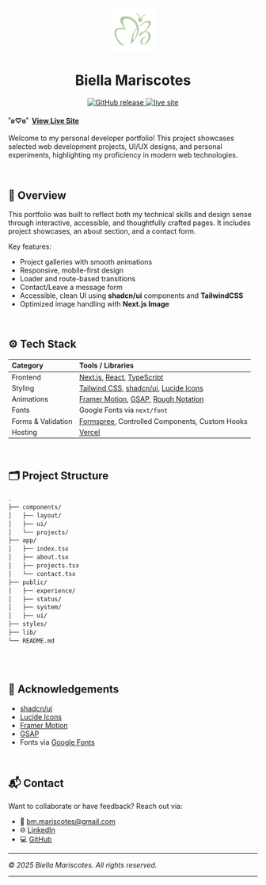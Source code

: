 <div align="center">
  <img src="public/brand/logo.png" alt="Logo" width="90" />
</div>
<div align="center">
<h1> Biella Mariscotes
</h1>

  <a href="https://github.com/bmariscotes-strat/bmariscotes-mini-project-1/releases">
    <img src="https://img.shields.io/github/v/release/bmariscotes-strat/bmariscotes-mini-project-1" alt="GitHub release" />
  <a href="https://biella-dev.vercel.app">
    <img src="https://img.shields.io/badge/Live%20Site-online-brightgreen" alt="live site" />
  </a>
</div>

#### ˚ʚ♡ɞ˚ ‎ [View Live Site](https://biella-dev.vercel.app)

Welcome to my personal developer portfolio! This project showcases selected web development projects, UI/UX designs, and personal experiments, highlighting my proficiency in modern web technologies.

<br>

## 📸 Overview

This portfolio was built to reflect both my technical skills and design sense through interactive, accessible, and thoughtfully crafted pages. It includes project showcases, an about section, and a contact form.

Key features:

- Project galleries with smooth animations
- Responsive, mobile-first design
- Loader and route-based transitions
- Contact/Leave a message form
- Accessible, clean UI using **shadcn/ui** components and **TailwindCSS**
- Optimized image handling with **Next.js Image**

<br>

## ⚙️ Tech Stack

| Category           | Tools / Libraries                                                                                                                  |
| :----------------- | :--------------------------------------------------------------------------------------------------------------------------------- |
| Frontend           | [Next.js](https://nextjs.org/), [React](https://reactjs.org/), [TypeScript](https://www.typescriptlang.org/)                       |
| Styling            | [Tailwind CSS](https://tailwindcss.com/), [shadcn/ui](https://ui.shadcn.dev/), [Lucide Icons](https://lucide.dev/)                 |
| Animations         | [Framer Motion](https://www.framer.com/motion/), [GSAP](https://greensock.com/gsap/), [Rough Notation](https://roughnotation.com/) |
| Fonts              | Google Fonts via `next/font`                                                                                                       |
| Forms & Validation | [Formspree](https://formspree.io/), Controlled Components, Custom Hooks                                                            |
| Hosting            | [Vercel](https://vercel.com/)                                                                                                      |

<br>

## 🗂️ Project Structure

```bash
.
├── components/
│   ├── layout/
│   ├── ui/
│   └── projects/
├── app/
│   ├── index.tsx
│   ├── about.tsx
│   ├── projects.tsx
│   └── contact.tsx
├── public/
│   ├── experience/
│   ├── status/
│   ├── system/
│   ├── ui/
├── styles/
├── lib/
└── README.md
```

<br>

<br>

## 🙌 Acknowledgements

- [shadcn/ui](https://ui.shadcn.dev/)
- [Lucide Icons](https://lucide.dev/)
- [Framer Motion](https://www.framer.com/motion/)
- [GSAP](https://greensock.com/gsap/)
- Fonts via [Google Fonts](https://fonts.google.com/)

<br>

## 📬 Contact

Want to collaborate or have feedback? Reach out via:

- 📧 [bm.mariscotes@gmail.com](mailto:your-email@gmail.com)
- 🌐 [LinkedIn](https://linkedin.com/in/biellamariscotes)
- 💻 [GitHub](https://github.com/biellamariscotes)

---

_© 2025 Biella Mariscotes. All rights reserved._

<hr>
